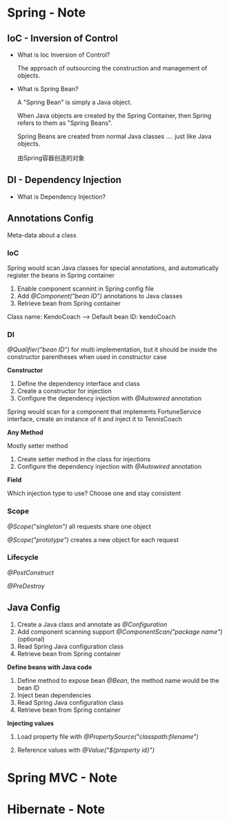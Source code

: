 # Spring - Note

## IoC - Inversion of Control

* What is Ioc Inversion of Control?

  The approach of outsourcing the construction and management of objects.

* What is Spring Bean?

  A "Spring Bean" is simply a Java object.

  When Java objects are created by the Spring Container, then Spring refers to them as "Spring Beans".

  Spring Beans are created from normal Java classes .... just like Java objects.

  由Spring容器创造的对象

## DI - Dependency Injection

* What is Dependency Injection?

## Annotations Config

Meta-data about a class

### IoC

Spring would scan Java classes for special annotations, and automatically register the beans in Spring container

1. Enable component scannint in Spring config file
2. Add *@Component("bean ID")* annotations to Java classes
3. Retrieve bean from Spring container

Class name: KendoCoach --> Default bean ID: kendoCoach

### DI 

_@Qualifier("bean ID")_ for multi implementation, but it should be inside the constructor parentheses when used in constructor case

__Constructor__

1. Define the dependency interface and class
2. Create a constructor for injection
3. Configure the dependency injection with _@Autowired_ annotation

Spring would scan for a component that implements FortuneService interface, create an instance of it and inject it to TennisCoach

__Any Method__

Mostly setter method

1. Create setter method in the class for injections
2. Configure the dependency injection with *@Autowired* annotation

__Field__

Which injection type to use? Choose one and stay consistent 

### Scope 

_@Scope("singleton")_ all requests share one object

_@Scope("prototype")_ creates a new object for each request

### Lifecycle

_@PostConstruct_

_@PreDestroy_

## Java Config

1. Create a Java class and annotate as _@Configuration_
2. Add component scanning support _@ComponentScan("package name")_ (optional)
3. Read Spring Java configuration class
4. Retrieve bean from Spring container

__Define beans with Java code__

1. Define method to expose bean _@Bean_, the method name would be the bean ID
2. Inject bean dependencies
3. Read Spring Java configuration class
4. Retrieve bean from Spring container

__Injecting values__

1. Load property file with _@PropertySource("classpath:filename")_

2. Reference values with _@Value("${property id}")_

# Spring MVC - Note 

# Hibernate - Note 